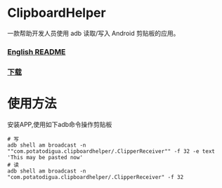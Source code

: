 # ClipboardHelper
一款帮助开发人员使用 adb 读取/写入 Android 剪贴板的应用。
### [English README](https://github.com/Potato-DiGua/ClipboardHelper/blob/master/README_EN.md)
### [下载](https://github.com/Potato-DiGua/ClipboardHelper/releases)
# 使用方法
安装APP,使用如下adb命令操作剪贴板
```shell
# 写
adb shell am broadcast -n ""com.potatodigua.clipboardhelper/.ClipperReceiver"" -f 32 -e text 'This may be pasted now'
# 读
adb shell am broadcast -n "com.potatodigua.clipboardhelper/.ClipperReceiver" -f 32
```
